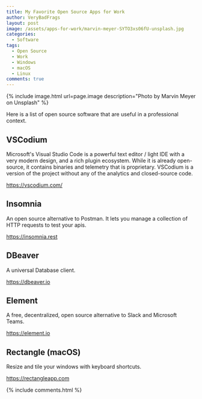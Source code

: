 ```yaml
---
title: My Favorite Open Source Apps for Work
author: VeryBadFrags
layout: post
image: /assets/apps-for-work/marvin-meyer-SYTO3xs06fU-unsplash.jpg
categories:
  - Software
tags:
  - Open Source
  - Work
  - Windows
  - macOS
  - Linux
comments: true
---
```

{% include image.html url=page.image description="Photo by Marvin Meyer on Unsplash" %}

Here is a list of open source software that are useful in a professional context.

## VSCodium

Microsoft's Visual Studio Code is a powerful text editor / light IDE with a very modern design, and a rich plugin ecosystem. While it is already open-source, it contains binaries and telemetry that is proprietary. VSCodium is a version of the project without any of the analytics and closed-source code.

<https://vscodium.com/>

## Insomnia

An open source alternative to Postman. It lets you manage a collection of HTTP requests to test your apis.

<https://insomnia.rest>

## DBeaver

A universal Database client.

<https://dbeaver.io>

## Element

A free, decentralized, open source alternative to Slack and Microsoft Teams.

<https://element.io>

## Rectangle (macOS)

Resize and tile your windows with keyboard shortcuts.

<https://rectangleapp.com>

{% include comments.html %}
